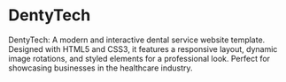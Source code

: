 # DentyTech
DentyTech: A modern and interactive dental service website template. Designed with HTML5 and CSS3, it features a responsive layout, dynamic image rotations, and styled elements for a professional look. Perfect for showcasing businesses in the healthcare industry.
